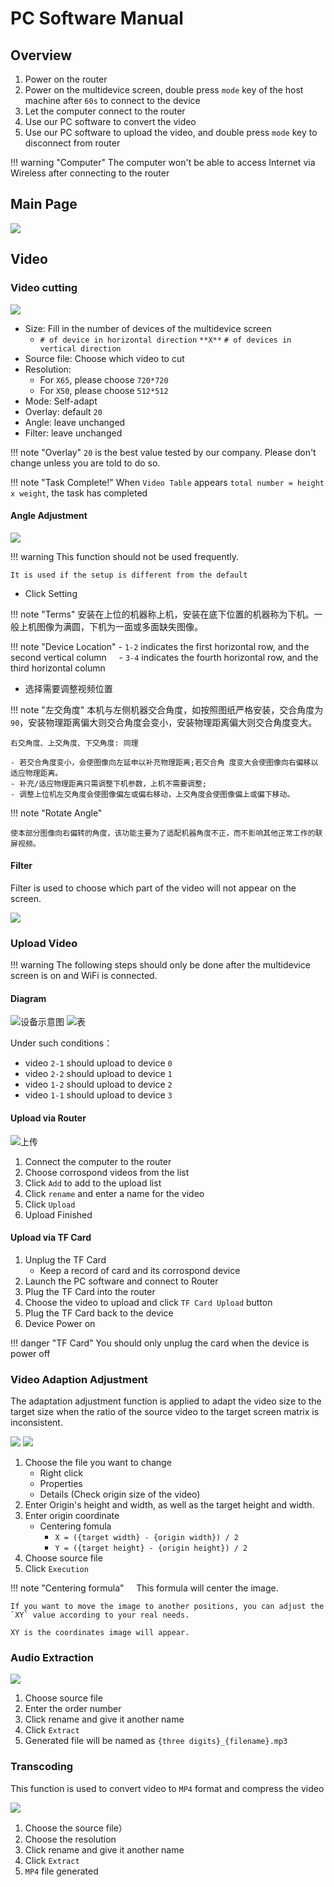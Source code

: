 # PC Software Manual

## Overview

1. Power on the router
2. Power on the multidevice screen, double press `mode` key of the host machine after `60s` to connect to the device
3. Let the computer connect to the router
4. Use our PC software to convert the video
5. Use our PC software to upload the video, and double press `mode` key to disconnect from router

!!! warning "Computer"
    The computer won't be able to access Internet via Wireless after connecting to the router

## Main Page

![](images/main.png)

## Video

### Video cutting

![](images/cutting.png)

- Size: Fill in the number of devices of the multidevice screen 
    - `# of device in horizontal direction` `**X**` `# of devices in vertical direction`
- Source file: Choose which video to cut
- Resolution:
    - For `X65`, please choose `720*720`
    - For `X50`, please choose `512*512`
- Mode: Self-adapt
- Overlay: default `20`
- Angle: leave unchanged
- Filter: leave unchanged

!!! note "Overlay"
    `20` is the best value tested by our company. Please don't change unless you are told to do so.

!!! note "Task Complete!"
    When `Video Table` appears `total number = height x weight`, the task has completed

#### Angle Adjustment

![](images/angle.png)

!!! warning
    This function should not be used frequently.

    It is used if the setup is different from the default

- Click Setting

!!! note "Terms"
    安装在上位的机器称上机，安装在底下位置的机器称为下机。一般上机图像为满圆，下机为一面或多面缺失图像。

!!! note "Device Location"
    - `1-2` indicates the first horizontal row, and the second vertical column
    - `3-4` indicates the fourth horizontal row, and the third horizontal column

- 选择需要调整视频位置
    
!!! note "左交角度"
    本机与左侧机器交合角度，如按照图纸严格安装，交合角度为`90`，安装物理距离偏大则交合角度会变小，安装物理距离偏大则交合角度变大。
    
    右交角度、上交角度、下交角度: 同理

    - 若交合角度变小，会使图像向左延申以补充物理距离;若交合角 度变大会使图像向右偏移以适应物理距离。
    - 补充/适应物理距离只需调整下机参数，上机不需要调整;
    - 调整上位机左交角度会使图像偏左或偏右移动，上交角度会使图像偏上或偏下移动。

!!! note "Rotate Angle"

    使本部分图像向右偏转的角度，该功能主要为了适配机器角度不正，而不影响其他正常工作的联屏视频。

#### Filter

Filter is used to choose which part of the video will not appear on the screen.

![](images/filter.png)

### Upload Video

!!! warning
    The following steps should only be done after the multidevice screen is on and WiFi is connected.

#### Diagram

![设备示意图](images/deviceConnect.png)
![表](images/deviceTable.png)

Under such conditions：

- video `2-1` should upload to device `0` 
- video `2-2` should upload to device `1`
- video `1-2` should upload to device `2`
- video `1-1` should upload to device `3`

#### Upload via Router

![上传](images/upload.png)

1. Connect the computer to the router
2. Choose corrospond videos from the list
3. Click `Add` to add to the upload list
4. Click `rename` and enter a name for the video
5. Click `Upload`
6. Upload Finished


#### Upload via TF Card 

1. Unplug the TF Card
    - Keep a record of card and its corrospond device
3. Launch the PC software and connect to Router
4. Plug the TF Card into the router
5. Choose the video to upload and click `TF Card Upload` button 
6. Plug the TF Card back to the device
7. Device Power on 

!!! danger "TF Card"
    You should only unplug the card when the device is power off

### Video Adaption Adjustment

The adaptation adjustment function is applied to adapt the video size to the target size when the ratio of the source video to the target screen matrix is inconsistent.

![](images/adjust_1.png)
![](images/adjust_2.png)


1. Choose the file you want to change
    - Right click 
    - Properties
    - Details (Check origin size of the video)
2. Enter Origin's height and width, as well as the target height and width.
3. Enter origin coordinate
    - Centering fomula
        - `X = ({target width} - {origin width}) / 2`
        - `Y = ({target height} - {origin height}) / 2`
4. Choose source file
5. Click `Execution`

!!! note "Centering formula"
    This formula will center the image. 

    If you want to move the image to another positions, you can adjust the `XY` value according to your real needs. 
    
    XY is the coordinates image will appear.


### Audio Extraction

![](images/audio.png)

1. Choose source file
2. Enter the order number
3. Click rename and give it another name
4. Click `Extract`
5. Generated file will be named as `{three digits}_{filename}.mp3`

### Transcoding

This function is used to convert video to `MP4` format and compress the video

![](images/trans.png)

1. Choose the source file）
2. Choose the resolution
3. Click rename and give it another name
4. Click `Extract`
5. `MP4` file generated